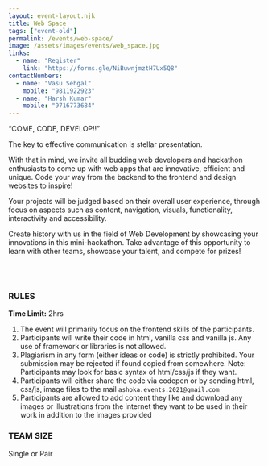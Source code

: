 ```yaml
---
layout: event-layout.njk
title: Web Space
tags: ["event-old"]
permalink: /events/web-space/
image: /assets/images/events/web_space.jpg
links:
  - name: "Register"
    link: "https://forms.gle/NiBuwnjmztH7Ux5Q8"
contactNumbers:
  - name: "Vasu Sehgal"
    mobile: "9811922923"
  - name: "Harsh Kumar"
    mobile: "9716773684"
---
```


“COME, CODE, DEVELOP!!”

The key to effective communication is stellar presentation.

With that in mind, we invite all budding web developers and hackathon enthusiasts to come up with web apps that are innovative, efficient and unique. Code your way from the backend to the frontend and design websites to inspire!

Your projects will be judged based on their overall user experience, through focus on aspects such as content, navigation, visuals, functionality, interactivity and accessibility.

Create history with us in the field of Web Development by showcasing your innovations in this mini-hackathon. Take advantage of this opportunity to learn with other teams, showcase your talent, and compete for prizes!

</br>
</br>

### RULES

__Time Limit:__ 2hrs

1. The event will primarily focus on the frontend skills of the participants.
2. Participants will write their code in html, vanilla css and vanilla js. Any use of framework or libraries is not allowed.
3. Plagiarism in any form (either ideas or code) is strictly prohibited. Your submission may be rejected if found copied from somewhere. Note: Participants may look for basic syntax of html/css/js if they want.
4. Participants will either share the code via codepen or by sending html, css/js, image files to the mail `ashoka.events.2021@gmail.com`
5. Participants are allowed to add content they like and download any images or illustrations from the internet they want to be used in their work in addition to the images provided

### TEAM SIZE
Single or Pair